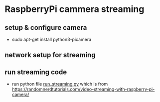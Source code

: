 # RaspberryPi cammera streaming
## setup & configure camera
- sudo apt-get install python3-picamera

## network setup for streaming
## run streaming code
- run python file [run_streaming.py](run_streaming.py) which is from https://randomnerdtutorials.com/video-streaming-with-raspberry-pi-camera/
